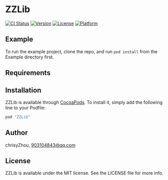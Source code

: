# ZZLib

[![CI Status](http://img.shields.io/travis/chrisyZhou/ZZLib.svg?style=flat)](https://travis-ci.org/chrisyZhou/ZZLib)
[![Version](https://img.shields.io/cocoapods/v/ZZLib.svg?style=flat)](http://cocoapods.org/pods/ZZLib)
[![License](https://img.shields.io/cocoapods/l/ZZLib.svg?style=flat)](http://cocoapods.org/pods/ZZLib)
[![Platform](https://img.shields.io/cocoapods/p/ZZLib.svg?style=flat)](http://cocoapods.org/pods/ZZLib)

## Example

To run the example project, clone the repo, and run `pod install` from the Example directory first.

## Requirements

## Installation

ZZLib is available through [CocoaPods](http://cocoapods.org). To install
it, simply add the following line to your Podfile:

```ruby
pod "ZZLib"
```

## Author

chrisyZhou, 903104843@qq.com

## License

ZZLib is available under the MIT license. See the LICENSE file for more info.
